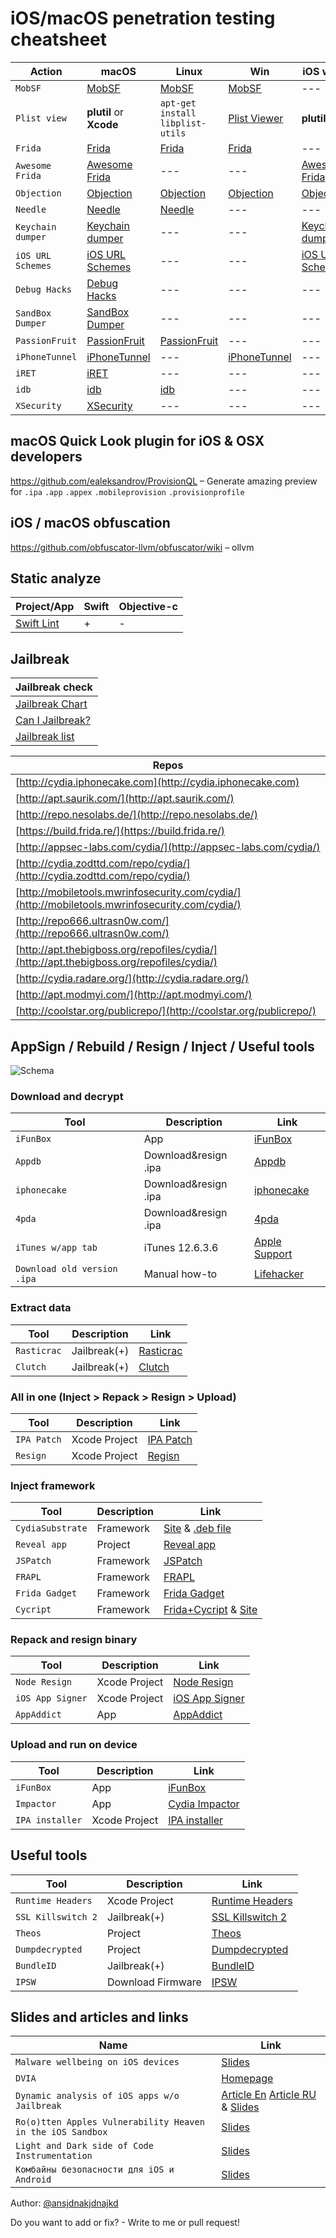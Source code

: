 # iOS/macOS penetration testing cheatsheet

| Action | macOS | Linux | Win | iOS w/JB |
| --- | --- | --- | --- | --- |
| `MobSF` | [MobSF](https://github.com/MobSF/Mobile-Security-Framework-MobSF) | [MobSF](https://github.com/MobSF/Mobile-Security-Framework-MobSF) | [MobSF](https://github.com/MobSF/Mobile-Security-Framework-MobSF) | --- |
| `Plist view` | **plutil** or **Xcode** | `apt-get install libplist-utils` | [Plist Viewer](https://github.com/TingPing/plist-viewer) | **plutil** |
| `Frida` | [Frida](https://www.frida.re/docs/installation/) | [Frida](https://www.frida.re/docs/installation/) | [Frida](https://www.frida.re/docs/installation/) | --- |
| `Awesome Frida` | [Awesome Frida](https://github.com/dweinstein/awesome-frida) | --- | --- | [Awesome Frida](https://github.com/dweinstein/awesome-frida) |
| `Objection` | [Objection](https://github.com/sensepost/objection) | [Objection](https://github.com/sensepost/objection) | [Objection](https://github.com/sensepost/objection) | [Objection](https://github.com/sensepost/objection) |
| `Needle` | [Needle](https://github.com/mwrlabs/needle) | [Needle](https://github.com/mwrlabs/needle) | --- | --- |
| `Keychain dumper` | [Keychain dumper](https://github.com/ptoomey3/Keychain-Dumper) | --- | --- | [Keychain dumper](https://github.com/ptoomey3/Keychain-Dumper) |
| `iOS URL Schemes` | [iOS URL Schemes](https://github.com/phynet/iOS-URL-Schemes) | --- | --- | [iOS URL Schemes](https://github.com/phynet/iOS-URL-Schemes) |
| `Debug Hacks` | [Debug Hacks](https://github.com/aozhimin/iOS-Debug-Hacks) | --- | --- | --- |
| `SandBox Dumper` | [SandBox Dumper](https://github.com/dineshshetty/iOS-SandBox-Dumper) | --- | --- | --- |
| `PassionFruit` | [PassionFruit](https://github.com/chaitin/passionfruit) | [PassionFruit](https://github.com/chaitin/passionfruit) | --- | --- |
| `iPhoneTunnel` | [iPhoneTunnel](https://code.google.com/archive/p/iphonetunnel-mac/downloads) | --- | [iPhoneTunnel](https://code.google.com/archive/p/iphonetunnel-usbmuxconnectbyport/downloads) | --- |
| `iRET` | [iRET](https://github.com/S3Jensen/iRET) | --- | --- | --- |
| `idb` | [idb](https://github.com/dmayer/idb) | [idb](https://github.com/dmayer/idb) | --- | --- |
| `XSecurity` | [XSecurity](https://github.com/dmayer/idb) | --- | --- | --- |

## macOS Quick Look plugin for iOS & OSX developers
https://github.com/ealeksandrov/ProvisionQL – Generate amazing preview for `.ipa` `.app` `.appex` `.mobileprovision` `.provisionprofile`

## iOS / macOS obfuscation
https://github.com/obfuscator-llvm/obfuscator/wiki – ollvm

## Static analyze 
| Project/App | Swift | Objective-c |
| --- | --- | --- |
| [Swift Lint](https://github.com/realm/SwiftLint) | + | - |

## Jailbreak

| Jailbreak check |
| --- |
| [Jailbreak Chart](https://www.reddit.com/r/jailbreak/wiki/escapeplan/guides/jailbreakcharts) |
| [Can I Jailbreak?](https://canijailbreak.com/) |
| [Jailbreak list](http://www.iosemulatorspot.com/jailbreak-ipa/) |

| Repos |
| --- |
| [http://cydia.iphonecake.com](http://cydia.iphonecake.com) |
| [http://apt.saurik.com/](http://apt.saurik.com/) |
| [http://repo.nesolabs.de/](http://repo.nesolabs.de/) |
| [https://build.frida.re/](https://build.frida.re/) |
| [http://appsec-labs.com/cydia/](http://appsec-labs.com/cydia/) |
| [http://cydia.zodttd.com/repo/cydia/](http://cydia.zodttd.com/repo/cydia/) |
| [http://mobiletools.mwrinfosecurity.com/cydia/](http://mobiletools.mwrinfosecurity.com/cydia/) |
| [http://repo666.ultrasn0w.com/](http://repo666.ultrasn0w.com/) |
| [http://apt.thebigboss.org/repofiles/cydia/](http://apt.thebigboss.org/repofiles/cydia/) |
| [http://cydia.radare.org/](http://cydia.radare.org/) |
| [http://apt.modmyi.com/](http://apt.modmyi.com/) |
| [http://coolstar.org/publicrepo/](http://coolstar.org/publicrepo/) |


## AppSign / Rebuild / Resign / Inject / Useful tools

![Schema](https://github.com/ansjdnakjdnajkd/iOS/blob/master/Misc/schema.png)

### Download and decrypt

| Tool | Description | Link |
| --- | --- | --- |
| `iFunBox` | App | [iFunBox](http://www.i-funbox.com/) |
| `Appdb` | Download&resign .ipa | [Appdb](appdb.store) |
| `iphonecake` | Download&resign .ipa | [iphonecake](https://www.iphonecake.com/) |
| `4pda` | Download&resign .ipa | [4pda](https://4pda.ru/) |
| `iTunes w/app tab` | iTunes 12.6.3.6 | [Apple Support](https://support.apple.com/en-us/HT208079) |
| `Download old version .ipa` | Manual how-to | [Lifehacker](https://lifehacker.com/download-old-versions-of-ios-apps-with-a-clever-workaro-1749950092) |

### Extract data

| Tool | Description | Link |
| --- | --- | --- |
| `Rasticrac` | Jailbreak(+) | [Rasticrac](https://github.com/easonoutlook/Rasticrac) |
| `Clutch` | Jailbreak(+) | [Clutch](https://github.com/KJCracks/Clutch) |

### All in one (Inject > Repack > Resign > Upload)

| Tool | Description | Link |
| --- | --- | --- |
| `IPA Patch` | Xcode Project | [IPA Patch](https://github.com/Naituw/IPAPatch) |
| `Resign` | Xcode Project | [Regisn](https://github.com/vtky/resign) |


### Inject framework

| Tool | Description | Link |
| --- | --- | --- |
| `CydiaSubstrate` | Framework | [Site](http://www.cydiasubstrate.com/) & [.deb file](http://apt.saurik.com/debs/mobilesubstrate_0.9.6301_iphoneos-arm.deb) |
| `Reveal app` | Project | [Reveal app](http://revealapp.com/) |
| `JSPatch` | Framework | [JSPatch](https://github.com/bang590/JSPatch) |
| `FRAPL` | Framework | [FRAPL](https://github.com/FriedAppleTeam/FRAPL) |
| `Frida Gadget` | Framework | [Frida Gadget](https://www.frida.re/docs/ios/) |
| `Cycript` | Framework | [Frida+Cycript](https://github.com/nowsecure/frida-cycript) & [Site](http://www.cycript.org/) |

### Repack and resign binary

| Tool | Description | Link |
| --- | --- | --- |
| `Node Resign` | Xcode Project | [Node Resign](https://github.com/nowsecure/node-applesign) |
| `iOS App Signer` | Xcode Project | [iOS App Signer](https://github.com/DanTheMan827/ios-app-signer) |
| `AppAddict` | App | [AppAddict](https://www.appaddict.org/tools.php) |

### Upload and run on device

| Tool | Description | Link |
| --- | --- | --- |
| `iFunBox` | App | [iFunBox](http://www.i-funbox.com/) |
| `Impactor` | App | [Cydia Impactor](http://www.cydiaimpactor.com/) |
| `IPA installer` | Xcode Project | [IPA installer](http://github.com/autopear/ipainstaller) |


## Useful tools

| Tool | Description | Link |
| --- | --- | --- |
| `Runtime Headers` | Xcode Project | [Runtime Headers](https://github.com/nst/iOS-Runtime-Headers) |
| `SSL Killswitch 2` | Jailbreak(+) | [SSL Killswitch 2](https://github.com/nabla-c0d3/ssl-kill-switch2) |
| `Theos` | Project | [Theos](https://github.com/theos/theos) |
| `Dumpdecrypted` | Project | [Dumpdecrypted](https://github.com/stefanesser/dumpdecrypted) |
| `BundleID` | Jailbreak(+) | [BundleID](https://www.reddit.com/r/iOSthemes/comments/34v57e/how_to_find_an_apps_bundle_id/) |
| `IPSW` | Download Firmware | [IPSW](https://ipsw.me/) |


## Slides and articles and links

| Name | Link |
| --- | --- |
| `Malware wellbeing on iOS devices` | [Slides](https://dsec.ru/upload/medialibrary/29f/29f57cef406125e9169da733e1aaf83f.pdf) |
| `DVIA` | [Homepage](http://damnvulnerableiosapp.com/) |
| `Dynamic analysis of iOS apps w/o Jailbreak` | [Article En](https://medium.com/@ansjdnakjdnajkd/dynamic-analysis-of-ios-apps-wo-jailbreak-1481ab3020d8) [Article RU](https://habrahabr.ru/company/dsec/blog/339952/) & [Slides](https://dsec.ru/upload/volgactf_dyn_ios_analysis_wo_jb.pdf) |
| `Ro(o)tten Apples Vulnerability Heaven in the iOS Sandbox` | [Slides](http://gsec.hitb.org/materials/sg2017/D2%20-%20Adam%20Donenfeld%20-%20Ro(o)tten%20Apples%20-%20Vulnerability%20Heaven%20in%20the%20iOS%20Sandbox.pdf) |
| `Light and Dark side of Code Instrumentation` | [Slides](http://www.data.proidea.org.pl/confidence/10edycja/materialy/prezentacje/DmitriyEvdokimov.pdf) |
| `Комбайны безопасности для iOS и Android` | [Slides](https://dsec.ru/upload/medialibrary/e76/e76656cd8b92aa5021cb1a0662d9859f.pdf) |



Author: [@ansjdnakjdnajkd](https://twitter.com/ansjdnakjdnajkd)

Do you want to add or fix? - Write to me or pull request!


